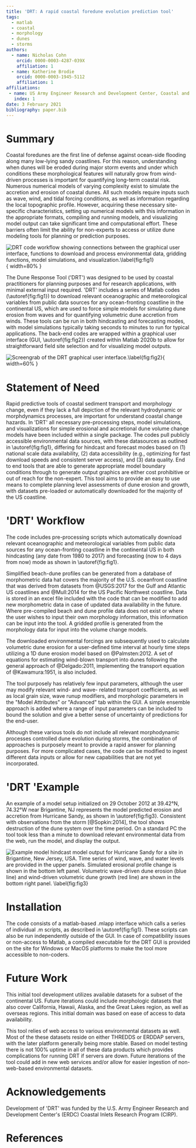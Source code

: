 ```yaml
---
title: 'DRT: A rapid coastal foredune evolution prediction tool'
tags:
  - matlab
  - coastal
  - morphology
  - dunes
  - storms
authors:
  - name: Nicholas Cohn
    orcid: 0000-0003-4287-039X
    affiliation: 1
  - name: Katherine Brodie
    orcid: 0000-0003-1945-5112
    affiliation: 1
affiliations:
 - name: US Army Engineer Research and Development Center, Coastal and Hydraulics Laboratory - Field Research Facility, Duck, NC
   index: 1
date: 3 February 2021
bibliography: paper.bib
---
```


# Summary

Coastal foredunes are the first line of defense against ocean-side flooding along many low-lying sandy coastlines. For this reason,
understanding when dunes will be eroded during major storm events and under which conditions these morphological
features will naturally grow from wind-driven processes is important for quantifying long-term coastal risk. Numerous numerical models of varying complexity exist to simulate the accretion and erosion of coastal dunes. All such models require inputs such as wave, wind, and tidal forcing conditions, as well as information regarding the local topographic profile. However, acquiring these necessary site-specific characteristics, setting up numerical models with this information in the appropriate formats,
compiling and running models, and visualizing model output can take significant time and computational effort. These
barriers often limit the ability for non-experts to access or utilize dune modeling tools for planning or prediction purposes.

![DRT code workflow showing connections between the graphical user interface, functions to download and process environmental data, gridding functions, model simulations, and visualization.\label{fig:fig1}](DRT_Workflow.jpg){ width=80% }

The Dune Response Tool ('DRT') was designed to be used by coastal practitioners for planning purposes and
for research applications, with minimal external input required. 'DRT' includes a series of Matlab codes (\autoref{fig:fig1}) to download
relevant oceanographic and meteorological variables from public data sources for any ocean-fronting coastline in the continental US, which are used to force simple models for simulating dune erosion from
waves and for quantifying volumetric dune accretion from winds. These tools can be run in both hindcasting and forecasting modes, with
model simulations typically taking seconds to minutes to run for typical applications. The back-end codes are wrapped within
a graphical user interface (GUI, \autoref{fig:fig2}) created within Matlab 2020b to allow for straightforward field site selection and for visualizing model outputs.

![Screengrab of the DRT graphical user interface.\label{fig:fig2}](DRT_GUI.jpg){ width=60% }

# Statement of Need
Rapid predictive tools of coastal sediment transport and morphology change, even if they lack a full depiction of the relevant
hydrodynamic or morphdynamics processes, are important for understand coastal change hazards. In 'DRT' all
necessary pre-processing steps, model simulations, and visualizations for simple erosional and accretional dune volume change models have been included within a single package.
The codes pull publicly accessible environmental data sources, with these datasources as outlined in \autoref{fig:fig1}, differing for hindcast
and forecast modes based on (1) national scale data availability, (2) data accessibility (e.g., optimizing for fast download speeds and consistent server access),
and (3) data quality. End to end tools that are able to generate appropriate model boundary conditions through to generate output graphics are either cost prohibitive or out of
reach for the non-expert. This tool aims to provide an easy to use means to complete planning level assessments of dune erosion and growth, with datasets pre-loaded or automatically downloaded for the majority of the US coastline.


# 'DRT' Workflow
The code includes pre-processing scripts which automatically download relevant oceanographic and meteorological variables from public data sources for
any ocean-fronting coastline in the continental US in both hindcasting (any date from 1980 to 2017) and
forecasting (now to 4 days from now) mode as shown in \autoref{fig:fig1}.

Simplified beach-dune profiles can be generated from a database of morphometric data hat covers the majority of the U.S. oceanfront coastline that was derived from datasets from @USGS:2017 for the Gulf and Atlantic US coastlines and @Mull:2014 for the US Pacific Northwest coastline. Data is stored in an excel file included with the code that can be modified to add new morphometric data in case of updated data availability in the future. Where pre-compiled beach and dune profile data does not exist or where the user wishes to input their own morphology information, this information can be input into the tool. A gridded profile is generated from the morphology data for input into the volume change models.

The downloaded environmental forcings are subsequently used to calculate volumetric dune erosion for a user-defined time interval at hourly time steps utilizing a 1D dune erosion model based on @Palmsten:2012. A set of equations for estimating wind-blown transport into dunes following the general approach of @Delgado:2011, implementing the transport equation of @Kawamura:1951, is also included.

The tool purposely has relatively few input parameters, although the user may modify relevant wind- and wave- related transport coefficients, as well as local grain size, wave runup modifiers, and morphologic parameters in the "Model Attributes" or "Advanced" tab within the GUI. A simple ensemble approach is added where a range of input parameters can be included to bound the solution and give a better sense of uncertainty of predictions for the end-user.

Although these various tools do not include all relevant morphodynamic processes controlled dune evolution during storms, the combination of approaches is purposely meant to provide a rapid answer for planning purposes. For more complicated cases, the code can be modified to ingest different data inputs or allow for new capabilities that are not yet incorporated.


# 'DRT 'Example
An example of a model setup initialized on 29 October 2012 at 39.42°N, 74.32°W near Brigantine, NJ represents the model predicted erosion and accretion from Hurricane Sandy, as shown in \autoref{fig:fig3}. Consistent with observations from the storm [@Sopkin:2014], the tool shows destruction of the dune system over the time period. On a standard PC the tool took less than a minute to download relevant environmental data from the web, run the model, and display the output.

![Example model hindcast model output for Hurricane Sandy for a site in Brigantine, New Jersey, USA. Time series of wind, wave, and water levels are provided in the upper panels. Simulated erosional profile change is shown in the bottom left panel. Volumetric wave-driven dune erosion (blue line) and wind-driven volumetric dune growth (red line) are shown in the bottom right panel. \label{fig:fig3}](DRT_Example.jpg)

# Installation
The code consists of a matlab-based .mlapp interface which calls a series of individual .m scripts, as described in \autoref{fig:fig1}. These scripts can also be run independently outside of the GUI. In case of compatibility issues or non-access to Matlab, a compiled executable for the DRT GUI is provided on the site for Windows or MacOS platforms to make the tool more accessible to non-coders.

# Future Work
This initial tool development utilizes available datasets for a subset of the continental US. Future iterations could include morphologic datasets that also cover California, Hawaii, Alaska, and the Great Lakes region, as well as overseas regions. This initial domain was based on ease of access to data availability.

This tool relies of web access to various environmental datasets as well. Most of the these datasets reside on either THREDDS or ERDDAP servers, with the later platform generally being more stable. Based on model testing there is not 100% uptime in all of these data products which provides complications for running DRT if servers are down. Future iterations of the tool could add in new web services and/or allow for easier ingestion of non-web-based environmental datasets.

# Acknowledgements
Development of 'DRT' was funded by the U.S. Army Engineer Research and Development Center's (ERDC) Coastal Inlets Research Program (CIRP).

# References
